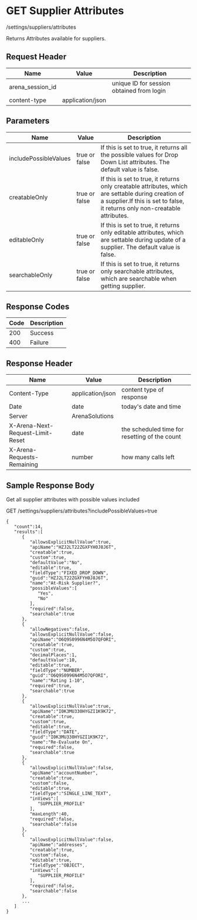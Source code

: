 # GET Supplier Attributes
/settings/suppliers/attributes

Returns  Attributes available for suppliers. 

## Request Header

| Name  | Value  | Description  |
|  --- |  --- |  --- | 
| arena_session_id  |   | unique ID for session obtained from login  |
| content-type  | application/json  |   |

## Parameters

| Name  | Value  | Description  |
|  --- |  --- |  --- | 
| includePossibleValues  | true or false  | If this is set to true, it returns all the possible values for Drop Down List attributes. The default value is false.  |
| creatableOnly  | true or false  | If this is set to true, it returns only creatable attributes, which are settable during creation of a supplier.If this is set to false, it returns only non-creatable attributes.<br>   |
| editableOnly  | true or false  | If this is set to true, it returns only editable attributes, which are settable during update of a supplier. The default value is false.  |
| searchableOnly  | true or false  | If this is set to true, it returns only searchable attributes, which are searchable when getting supplier.  |

## Response Codes

| Code  | Description  |
|  --- |  --- | 
| 200  | Success  |
| 400  | Failure  |

## Response Header

| Name  | Value  | Description  |
|  --- |  --- |  --- | 
| Content-Type  | application/json  | content type of response  |
| Date  | date  | today's date and time  |
| Server  | ArenaSolutions  |   |
| X-Arena-Next-Request-Limit-Reset   | date  | the scheduled time for resetting of the count  |
| X-Arena-Requests-Remaining   | number  | how many calls left  |

## Sample Response Body
Get all supplier attributes with possible values included

GET /settings/suppliers/attributes?includePossibleValues=true

```
{
   "count":14,
   "results":[
      {
         "allowsExplicitNullValue":true,
         "apiName":"HZJ2LT22ZGXFYH0J8J6T",
         "creatable":true,
         "custom":true,
         "defaultValue":"No",
         "editable":true,
         "fieldType":"FIXED_DROP_DOWN",
         "guid":"HZJ2LT22ZGXFYH0J8J6T",
         "name":"At-Risk Supplier?",
         "possibleValues":[
            "Yes",
            "No"
         ],
         "required":false,
         "searchable":true
      },
      {
         "allowNegatives":false,
         "allowsExplicitNullValue":false,
         "apiName":"O6Q9S0996N4M5O7QFORI",
         "creatable":true,
         "custom":true,
         "decimalPlaces":1,
         "defaultValue":10,
         "editable":true,
         "fieldType":"NUMBER",
         "guid":"O6Q9S0996N4M5O7QFORI",
         "name":"Rating 1-10",
         "required":true,
         "searchable":true
      },
      {
         "allowsExplicitNullValue":true,
         "apiName":"I0K3MU330HYGZI1K9K72",
         "creatable":true,
         "custom":true,
         "editable":true,
         "fieldType":"DATE",
         "guid":"I0K3MU330HYGZI1K9K72",
         "name":"Re-Evaluate On",
         "required":false,
         "searchable":true
      },
      {
         "allowsExplicitNullValue":false,
         "apiName":"accountNumber",
         "creatable":true,
         "custom":false,
         "editable":true,
         "fieldType":"SINGLE_LINE_TEXT",
         "inViews":[
            "SUPPLIER_PROFILE"
         ],
         "maxLength":40,
         "required":false,
         "searchable":false
      },
      {
         "allowsExplicitNullValue":false,
         "apiName":"addresses",
         "creatable":true,
         "custom":false,
         "editable":true,
         "fieldType":"OBJECT",
         "inViews":[
            "SUPPLIER_PROFILE"
         ],
         "required":false,
         "searchable":false
      },
      ...
   ]
}
```
